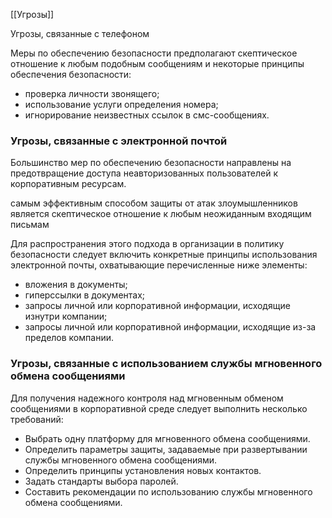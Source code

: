 [[Угрозы]]

Угрозы, связанные с телефоном

Меры по обеспечению безопасности предполагают скептическое отношение к любым подобным сообщениям и некоторые принципы обеспечения безопасности:

- проверка личности звонящего;
- использование услуги определения номера;
- игнорирование неизвестных ссылок в смс-сообщениях.

### Угрозы, связанные с электронной почтой

Большинство мер по обеспечению безопасности направлены на предотвращение доступа неавторизованных пользователей к корпоративным ресурсам.

самым эффективным способом защиты от атак злоумышленников является скептическое отношение к любым неожиданным входящим письмам

Для распространения этого подхода в организации в политику безопасности следует включить конкретные принципы использования электронной почты, охватывающие перечисленные ниже элементы:

- вложения в документы;
- гиперссылки в документах;
- запросы личной или корпоративной информации, исходящие изнутри компании;
- запросы личной или корпоративной информации, исходящие из-за пределов компании.

### Угрозы, связанные с использованием службы мгновенного обмена сообщениями

Для получения надежного контроля над мгновенным обменом сообщениями в корпоративной среде следует выполнить несколько требований:

- Выбрать одну платформу для мгновенного обмена сообщениями.
- Определить параметры защиты, задаваемые при развертывании службы мгновенного обмена сообщениями.
- Определить принципы установления новых контактов.
- Задать стандарты выбора паролей.
- Составить рекомендации по использованию службы мгновенного обмена сообщениями.